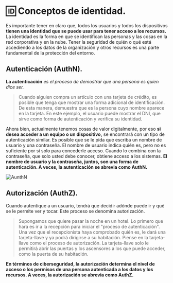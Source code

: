 # 🆔 Conceptos de identidad.

Es importante tener en claro que, todos los usuarios y todos los dispositivos **tienen una identidad que se puede usar para tener acceso a los recursos.** La identidad es la forma en que se identifican las personas y las cosas en la red corporativa y en la nube. Tener la seguridad de quién o qué está accediendo a los datos de la organización y otros recursos es una parte fundamental de la protección del entorno.

## Autenticación (AuthN).

**La autenticación** _es el proceso de demostrar que una persona es quien dice ser._ 

> Cuando alguien compra un artículo con una tarjeta de crédito, es posible que tenga que mostrar una forma adicional de identificación. De esta manera, demuestra que es la persona cuyo nombre aparece en la tarjeta. En este ejemplo, el usuario puede mostrar el DNI, que sirve como forma de autenticación y verifica su identidad.

Ahora bien, actualmente tenemos cosas de valor digitalmente, por eso **si desea acceder a un equipo o un dispositivo,** se encontrará con un tipo de autenticación similar. Es posible que se le pida que escriba un nombre de usuario y una contraseña. El nombre de usuario indica quién es, pero no es suficiente por sí solo para concederle acceso. Cuando lo combina con la contraseña, que solo usted debe conocer, obtiene acceso a los sistemas. **El nombre de usuario y la contraseña, juntos, son una forma de autenticación. A veces, la autenticación se abrevia como AuthN.**

![AunthN](https://dinahosting.com/blog/cont/uploads/2019/10/autenticacion2pasos-scaled.jpg)

## Autorización (AuthZ).

Cuando autentique a un usuario, tendrá que decidir adónde puede ir y qué se le permite ver y tocar. Este proceso se denomina autorización.

> Supongamos que quiere pasar la noche en un hotel. Lo primero que hará es ir a la recepción para iniciar el "proceso de autenticación". Una vez que el recepcionista haya comprobado quién es, le dará una tarjeta-llave y ya podrá dirigirse a su habitación. Piense en la tarjeta-llave como el proceso de autorización. La tarjeta-llave solo le permitirá abrir las puertas y los ascensores a los que puede acceder, como la puerta de su habitación.

**En términos de ciberseguridad, la autorización determina el nivel de acceso o los permisos de una persona autenticada a los datos y los recursos. A veces, la autorización se abrevia como AuthZ.**